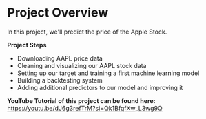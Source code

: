 # Project Overview

In this project, we'll predict the price of the Apple Stock.

**Project Steps**

* Downloading AAPL price data
* Cleaning and visualizing our AAPL stock data
* Setting up our target and training a first machine learning model
* Building a backtesting system
* Adding additional predictors to our model and improving it


**YouTube Tutorial of this project can be found here:**
https://youtu.be/dJ6g3refTrM?si=Qk1BfqfXw_L3wg9Q
